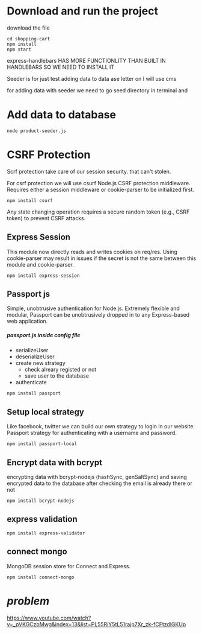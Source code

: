 # Download and run the project
download the file

```
cd shopping-cart
npm install
npm start
```



express-handlebars HAS MORE FUNCTIONLITY THAN BUILT IN HANDLEBARS
SO WE NEED TO INSTALL IT


Seeder is for just test 
adding data to data ase letter on I will use cms

for adding data with seeder we need to go seed directory in terminal
and 
# Add data to database 
```
node product-seeder.js
```

# CSRF Protection
Scrf protection take care of our session security. that can't stolen. 

For csrf protection we will use csurf
Node.js CSRF protection middleware.
Requires either a session middleware or cookie-parser to be initialized first.

```npm install csurf```

Any state changing operation requires a secure random token (e.g., CSRF token) to prevent CSRF attacks.

## Express Session
This module now directly reads and writes cookies on req/res. Using cookie-parser may result in issues if the secret is not the same between this module and cookie-parser.

```npm install express-session```

## Passport js
Simple, unobtrusive authentication for Node.js. Extremely flexible and modular, Passport can be unobtrusively dropped in to any Express-based web application.

##### passport.js inside config file

- serializeUser
- deserializeUser
- create new strategy
    - check alreary registed or not
    - save user to the database
- authenticate

```npm install passport```


## Setup local strategy
Like facebook, twitter we can build our own strategy to login in our website. Passport strategy for authenticating with a username and password.

```npm install passport-local```

## Encrypt data with bcrypt
encrypting data with bcrypt-nodejs (hashSync, genSaltSync)
and saving encrypted data to the database after checking the email is already there or not

```npm install bcrypt-nodejs```

## express validation
```npm install express-validator```


## connect mongo
MongoDB session store for Connect and Express. 

```npm install connect-mongo```



# *problem*
https://www.youtube.com/watch?v=_pVKGCzbMwg&index=13&list=PL55RiY5tL51rajp7Xr_zk-fCFtzdlGKUp